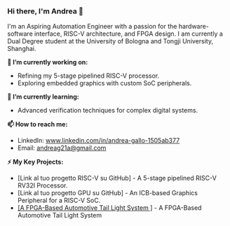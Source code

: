 ### Hi there, I'm Andrea 👋

I'm an Aspiring Automation Engineer with a passion for the hardware-software interface, RISC-V architecture, and FPGA design. I am currently a Dual Degree student at the University of Bologna and Tongji University, Shanghai.

**🔭 I’m currently working on:**
- Refining my 5-stage pipelined RISC-V processor.
- Exploring embedded graphics with custom SoC peripherals.

**🌱 I’m currently learning:**
- Advanced verification techniques for complex digital systems.

**📫 How to reach me:**
- LinkedIn: www.linkedin.com/in/andrea-gallo-1505ab377
- Email: andreag21a@gmail.com

**⚡ My Key Projects:**
- [Link al tuo progetto RISC-V su GitHub] - A 5-stage pipelined RISC-V RV32I Processor.
- [Link al tuo progetto GPU su GitHub] - An ICB-based Graphics Peripheral for a RISC-V SoC.
- [[A FPGA-Based Automotive Tail Light System ]](https://github.com/andreagallo-dev/fpga-automotive-taillight-controller) - A FPGA-Based Automotive Tail Light System 

